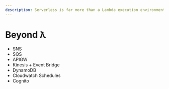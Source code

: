 ```yaml
---
description: Serverless is far more than a Lambda execution environment
---
```


# Beyond ƛ

* SNS
* SQS
* APIGW
* Kinesis + Event Bridge
* DynamoDB
* Cloudwatch Schedules
* Cognito
